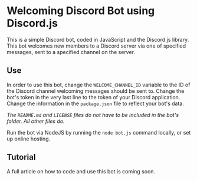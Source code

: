 # Welcoming Discord Bot using Discord.js
This is a simple Discord bot, coded in JavaScript and the Discord.js library. This bot welcomes new members to a Discord server via one of specified messages, sent to a specified channel on the server.

## Use
In order to use this bot, change the `WELCOME_CHANNEL_ID` variable to the ID of the Discord channel welcoming messages should be sent to.
Change the bot's token in the very last line to the token of your Discord application.
Change the information in the `package.json` file to reflect your bot's data.

*The `README.md` and `LICENSE` files do not have to be included in the bot's folder. All other files do.*

Run the bot via NodeJS by running the `node bot.js` command locally, or set up online hosting.

## Tutorial
A full article on how to code and use this bot is coming soon.
